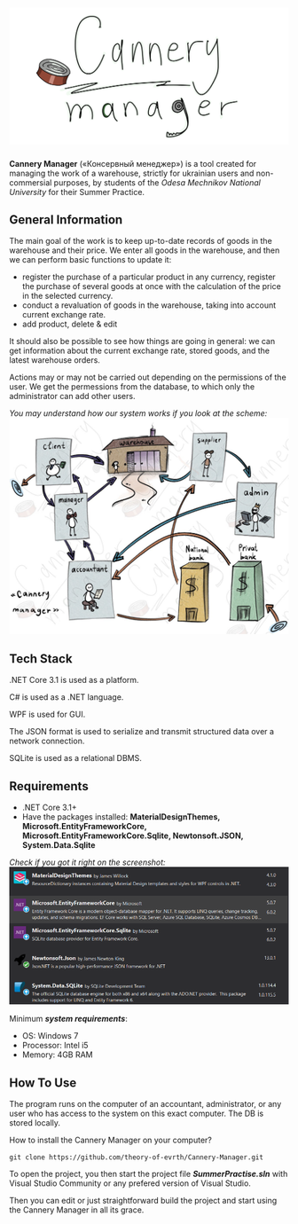 # <img src = "docs/canneryManager.PNG">
<b>Cannery Manager</b> («Консервный менеджер») is a tool created for managing the work of a warehouse, strictly for ukrainian users and non-commersial purposes, by students of the <i>Odesa Mechnikov National University</i> for their Summer Practice.

## General Information

The main goal of the work is to keep up-to-date records of goods in the warehouse and their price. We enter all goods in the warehouse, and then we can perform basic functions to update it:

- register the purchase of a particular product in any currency, register the purchase of several goods at once with the calculation of the price in the selected currency.
- conduct a revaluation of goods in the warehouse, taking into account current exchange rate.
- add product, delete & edit

It should also be possible to see how things are going in general: we can get information about the current exchange rate, stored goods, and the latest warehouse orders.

Actions may or may not be carried out depending on the permissions of the user. We get the permessions from the database, to which only the administrator can add other users.

<i>You may understand how our system works if you look at the scheme:</i>
<img src = "docs/projectScheme.jpeg">

## Tech Stack

.NET Core 3.1 is used as a platform. 

C# is used as a .NET language.

WPF is used for GUI.

The JSON format is used to serialize and transmit structured data over a network connection.

SQLite is used as a relational DBMS.

## Requirements
- .NET Core 3.1+
- Have the packages installed: <b>MaterialDesignThemes, Microsoft.EntityFrameworkCore, Microsoft.EntityFrameworkCore.Sqlite, Newtonsoft.JSON, System.Data.Sqlite</b>

<i>Check if you got it right on the screenshot:</i>
<img src = "docs/packages.PNG">

Minimum <i><b>system requirements</b></i>:
- OS: Windows 7
- Processor: Intel i5
- Memory: 4GB RAM

## How To Use

The program runs on the computer of an accountant, administrator, or any user who has access to the system on this exact computer. The DB is stored locally.

How to install the Cannery Manager on your computer? 

``` 
git clone https://github.com/theory-of-evrth/Cannery-Manager.git
```
To open the project, you then start the project file <b><i>SummerPractise.sln</i></b> with Visual Studio Community or any prefered version of Visual Studio.

Then you can edit or just straightforward build the project and start using the Cannery Manager in all its grace.

#